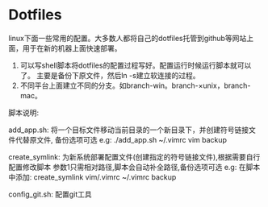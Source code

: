 Dotfiles
======

linux下面一些常用的配置。大多数人都将自己的dotfiles托管到github等网站上面，用于在新的机器上面快速部署。

1. 可以写shell脚本将dotfiles的配置过程写好。配置运行时候运行脚本就可以了。 主要是备份下原文件，然后ln -s建立软连接的过程。
2. 不同平台上面建立不同的分支。如branch-win。branch-×unix，branch-mac。

脚本说明:

add_app.sh: 
将一个目标文件移动当前目录的一个新目录下，并创建符号链接文件代替原文件,
备份选项可选
e.g: ./add_app.sh ~/.vimrc vim backup

create_symlink:
为新系统部署配置文件(创建指定的符号链接文件),根据需要自行配置修改脚本
参数1只需相对路径,脚本会自动补全路径,备份选项可选
e.g: 在脚本中添加: create_symlink vim/.vimrc  ~/.vimrc backup

config_git.sh:
配置git工具



